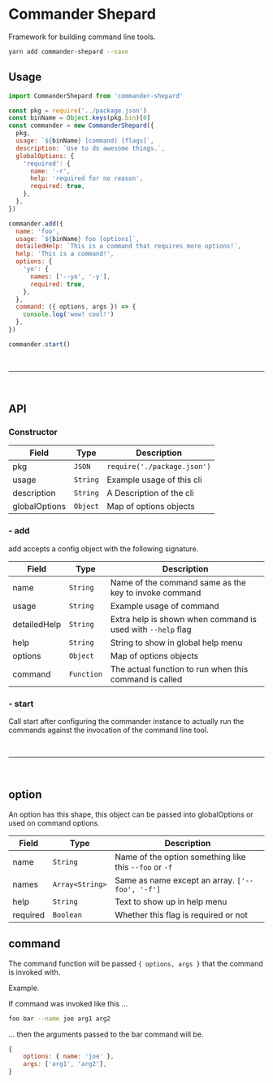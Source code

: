 # Commander Shepard

Framework for building command line tools.

```sh
yarn add commander-shepard --save
```

## Usage

```js
import CommanderShepard from 'commander-shepard'

const pkg = require('../package.json')
const binName = Object.keys(pkg.bin)[0]
const commander = new CommanderShepard({
  pkg,
  usage: `${binName} [command] [flags]`,
  description: `Use to do awesome things.`,
  globalOptions: {
    'required': {
      name: '-r',
      help: 'required for no reason',
      required: true,
    },
  },
})

commander.add({
  name: 'foo',
  usage: `${binName} foo [options]`,
  detailedHelp: `This is a command that requires more options!`,
  help: 'This is a command!',
  options: {
    'yo': {
      names: ['--yo', '-y'],
      required: true,
    },
  },
  command: ({ options, args }) => {
	console.log('wow! cool!')
  },
})

commander.start()
```
<br />
<hr/>
<br />

## API

### Constructor

Field | Type | Description
--- | --- | ---
pkg | `JSON` | `require('./package.json')`
usage | `String` | Example usage of this cli
description | `String` | A Description of the cli
globalOptions | `Object` | Map of options objects

### - add

add accepts a config object with the following signature.

Field | Type | Description
--- | --- | ---
name | `String` | Name of the command same as the key to invoke command
usage | `String` | Example usage of command
detailedHelp | `String` | Extra help is shown when command is used with `--help` flag
help | `String` | String to show in global help menu
options | `Object` | Map of options objects
command | `Function` | The actual function to run when this command is called

### - start

Call start after configuring the commander instance to actually run the commands against the invocation of the command line tool.

<br />
<hr/>
<br />


## option

An option has this shape, this object can be passed into globalOptions or used on command options.

Field | Type | Description
--- | --- | ---
name | `String` | Name of the option something like this `--foo` or `-f`
names | `Array<String>` | Same as name except an array. `['--foo', '-f']`
help | `String` | Text to show up in help menu
required | `Boolean` | Whether this flag is required or not

## command

The command function will be passed `{ options, args }` that the command is invoked with.

Example.

If command was invoked like this ...

```sh
foo bar --name joe arg1 arg2
```

... then the arguments passed to the bar command will be.

```js
{
	options: { name: 'joe' },
	args: ['arg1', 'arg2'],
}
```